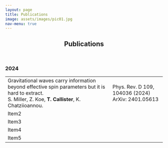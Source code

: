 ```yaml
---
layout: page
title: Publications
image: assets/images/pic01.jpg
nav-menu: true
---
```


<!-- Main -->
<div id="main" class="alt">

<!-- One -->
<section id="one">
	<div class="inner">
		<header class="major">
			<h1>Publications</h1>
		</header>

<!-- Content -->

<!-- Table -->

<h3>2024</h3>

<div class="table-wrapper">
    <table>
        <tbody>
            <tr>
                <td>
                    Gravitational waves carry information beyond effective spin parameters but it is hard to extract.<br>
                    S. Miller, Z. Koe, <b>T. Callister</b>, K. Chatziioannou. 
                </td>
                <td>
                    Phys. Rev. D 109, 104036 (2024)<br>
                    ArXiv: 2401.05613
                </td>
            </tr>
            <tr>
                <td>Item2</td>
            </tr>
            <tr>
                <td>Item3</td>
            </tr>
            <tr>
                <td>Item4</td>
            </tr>
            <tr>
                <td>Item5</td>
            </tr>
        </tbody>
    </table>
</div>


</div>

</section>

</div>
